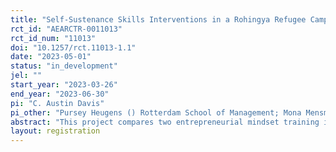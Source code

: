 ```yaml
---
title: "Self-Sustenance Skills Interventions in a Rohingya Refugee Camp"
rct_id: "AEARCTR-0011013"
rct_id_num: "11013"
doi: "10.1257/rct.11013-1.1"
date: "2023-05-01"
status: "in_development"
jel: ""
start_year: "2023-03-26"
end_year: "2023-06-30"
pi: "C. Austin Davis"
pi_other: "Pursey Heugens () Rotterdam School of Management; Mona Mensmann () University of Cologne; SM Musa () Rotterdam School of Management; Katrin Smolka () University of Warwick"
abstract: "This project compares two entrepreneurial mindset training interventions (personal initiative training and effectuation training) in their capacity to support the self-sustenance of Rohingya refugees in the Kutupalong refugee camp. It is the first project that directly compares these two promising approaches to foster an entrepreneurial mindset. In a pilot randomized controlled trial (RCT) including 150 individuals in three experimental groups (two training groups and a non-treatment control group), we examine the effect of both training programs on refugees’ life prospects, with a particular focus on their ability to be self-supporting. In case of success of this pilot, we aim to conduct a large scale-up RCT with 2,000 individuals. Our project aims to help governments around the world in their endeavors to support refugees and to enable successful repatriation. It also Informs the training literature and training practice by shedding light on promising ways to foster an entrepreneurial mindset in vulnerable populations."
layout: registration
---
```


